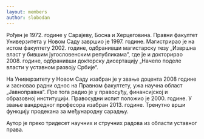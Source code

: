 ```yaml
---
layout: members
author: slobodan
---
```



Рођен је 1972. године у Сарајеву, Босна и Херцеговина. Правни факултет Универзитета у Новом Саду завршио је 1997. године. Магистрирао је на истом факултету 2002. године, одбранивши магистарску тезу „Извршна власт у бившим југословенским републикама“, где је и докторирао 2008. године, одбранивши докторску дисертацију „Начело поделе власти у уставном развоју Србије“. 


На Универзитету у Новом Саду изабран је у звање доцента 2008 године и засновао радни однос на Правном факултету, ужа научна област „Јавноправна“. Пре тога радио је у правосуђу, финансијској и образовној институцији. Правосудни испит положио је 2000. године. У звање вандредног професора изабран 2013. године. Тренутно врши функцију продекана за међународну сарадњу.

Аутор је преко тридесет научних и стручних радова из области уставног права. 

